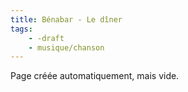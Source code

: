 ```yaml
---
title: Bénabar - Le dîner
tags:
    - -draft
    - musique/chanson
---
```


Page créée automatiquement, mais vide.
